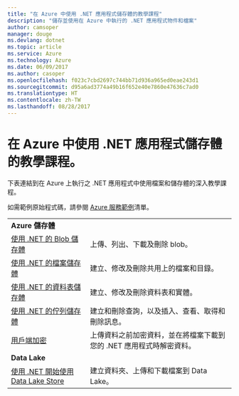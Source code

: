 ```yaml
---
title: "在 Azure 中使用 .NET 應用程式儲存體的教學課程"
description: "儲存並使用在 Azure 中執行的 .NET 應用程式物件和檔案"
author: camsoper
manager: douge
ms.devlang: dotnet
ms.topic: article
ms.service: Azure
ms.technology: Azure
ms.date: 06/09/2017
ms.author: casoper
ms.openlocfilehash: f023c7cbd2697c744bb71d936a965ed0eae243d1
ms.sourcegitcommit: d95a6ad3774a49b16f652e40e7860e47636c7ad0
ms.translationtype: HT
ms.contentlocale: zh-TW
ms.lasthandoff: 08/28/2017
---
```

# <a name="tutorials-for-working-with-storage-in-your-net-apps-on-azure"></a>在 Azure 中使用 .NET 應用程式儲存體的教學課程。

下表連結到在 Azure 上執行之 .NET 應用程式中使用檔案和儲存體的深入教學課程。

如需範例原始程式碼，請參閱 [Azure 服務範例](https://azure.microsoft.com/resources/samples/?platform=dotnet)清單。

| | |
|---|---|
| **Azure 儲存體** ||
| [使用 .NET 的 Blob 儲存體][1] | 上傳、列出、下載及刪除 blob。 |
| [使用 .NET 的檔案儲存體][4] | 建立、修改及刪除共用上的檔案和目錄。 | 
| [使用 .NET 的資料表儲存體][3] | 建立、修改及刪除資料表和實體。 |
| [使用 .NET 的佇列儲存體][2] | 建立和刪除查詢，以及插入、查看、取得和刪除訊息。 |
| [用戶端加密][5] | 上傳資料之前加密資料，並在將檔案下載到您的 .NET 應用程式時解密資料。 
|**Data Lake**||
| [使用 .NET 開始使用 Data Lake Store][6] | 建立資料夾、上傳和下載檔案到 Data Lake。 | 

[1]: /azure/storage/storage-dotnet-how-to-use-blobs
[2]: /azure/storage/storage-dotnet-how-to-use-queues
[3]: /azure/storage/storage-dotnet-how-to-use-tables
[4]: /azure/storage/storage-dotnet-how-to-use-files
[5]: /azure/storage/storage-client-side-encryption
[6]: /azure/data-lake-store/data-lake-store-get-started-net-sdk